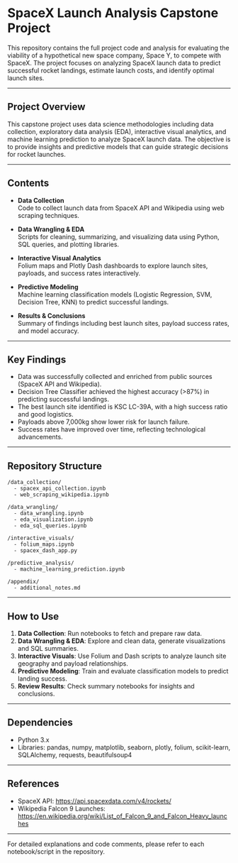 # SpaceX Launch Analysis Capstone Project

This repository contains the full project code and analysis for evaluating the viability of a hypothetical new space company, Space Y, to compete with SpaceX. The project focuses on analyzing SpaceX launch data to predict successful rocket landings, estimate launch costs, and identify optimal launch sites.

---

## Project Overview

This capstone project uses data science methodologies including data collection, exploratory data analysis (EDA), interactive visual analytics, and machine learning prediction to analyze SpaceX launch data. The objective is to provide insights and predictive models that can guide strategic decisions for rocket launches.

---

## Contents

- **Data Collection**  
  Code to collect launch data from SpaceX API and Wikipedia using web scraping techniques.

- **Data Wrangling & EDA**  
  Scripts for cleaning, summarizing, and visualizing data using Python, SQL queries, and plotting libraries.

- **Interactive Visual Analytics**  
  Folium maps and Plotly Dash dashboards to explore launch sites, payloads, and success rates interactively.

- **Predictive Modeling**  
  Machine learning classification models (Logistic Regression, SVM, Decision Tree, KNN) to predict successful landings.

- **Results & Conclusions**  
  Summary of findings including best launch sites, payload success rates, and model accuracy.

---

## Key Findings

- Data was successfully collected and enriched from public sources (SpaceX API and Wikipedia).  
- Decision Tree Classifier achieved the highest accuracy (>87%) in predicting successful landings.  
- The best launch site identified is KSC LC-39A, with a high success ratio and good logistics.  
- Payloads above 7,000kg show lower risk for launch failure.  
- Success rates have improved over time, reflecting technological advancements.

---

## Repository Structure

```
/data_collection/
  - spacex_api_collection.ipynb
  - web_scraping_wikipedia.ipynb

/data_wrangling/
  - data_wrangling.ipynb
  - eda_visualization.ipynb
  - eda_sql_queries.ipynb

/interactive_visuals/
  - folium_maps.ipynb
  - spacex_dash_app.py

/predictive_analysis/
  - machine_learning_prediction.ipynb

/appendix/
  - additional_notes.md
```

---

## How to Use

1. **Data Collection**: Run notebooks to fetch and prepare raw data.  
2. **Data Wrangling & EDA**: Explore and clean data, generate visualizations and SQL summaries.  
3. **Interactive Visuals**: Use Folium and Dash scripts to analyze launch site geography and payload relationships.  
4. **Predictive Modeling**: Train and evaluate classification models to predict landing success.  
5. **Review Results**: Check summary notebooks for insights and conclusions.

---

## Dependencies

- Python 3.x  
- Libraries: pandas, numpy, matplotlib, seaborn, plotly, folium, scikit-learn, SQLAlchemy, requests, beautifulsoup4

---

## References

- SpaceX API: https://api.spacexdata.com/v4/rockets/  
- Wikipedia Falcon 9 Launches: https://en.wikipedia.org/wiki/List_of_Falcon_9_and_Falcon_Heavy_launches



---

For detailed explanations and code comments, please refer to each notebook/script in the repository.
